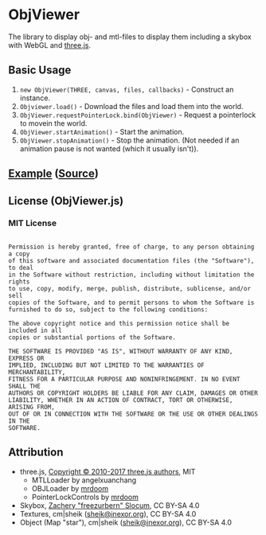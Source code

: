 # ObjViewer

The library to display obj- and mtl-files to display them including a skybox with WebGL and [three.js](https://threejs.org/).

## Basic Usage

 1. `new ObjViewer(THREE, canvas, files, callbacks)` - Construct an instance.
 2. `Objviewer.load()` - Download the files and load them into the world.
 3. `ObjViewer.requestPointerLock.bind(ObjViewer)` - Request a pointerlock to movein the world.
 4. `ObjViewer.startAnimation()` - Start the animation.
 5. `ObjViewer.stopAnimation()` - Stop the animation. (Not needed if an animation pause is not wanted (which it usually isn't)).

## [Example](https://movabo.github.com/ObjViewer) ([Source](https://github.com/movabo/ObjViewer/blob/master/index.html))

## License (ObjViewer.js)

### MIT License

```Copyright (c) 2017 M. Bock

Permission is hereby granted, free of charge, to any person obtaining a copy
of this software and associated documentation files (the "Software"), to deal
in the Software without restriction, including without limitation the rights
to use, copy, modify, merge, publish, distribute, sublicense, and/or sell
copies of the Software, and to permit persons to whom the Software is
furnished to do so, subject to the following conditions:

The above copyright notice and this permission notice shall be included in all
copies or substantial portions of the Software.

THE SOFTWARE IS PROVIDED "AS IS", WITHOUT WARRANTY OF ANY KIND, EXPRESS OR
IMPLIED, INCLUDING BUT NOT LIMITED TO THE WARRANTIES OF MERCHANTABILITY,
FITNESS FOR A PARTICULAR PURPOSE AND NONINFRINGEMENT. IN NO EVENT SHALL THE
AUTHORS OR COPYRIGHT HOLDERS BE LIABLE FOR ANY CLAIM, DAMAGES OR OTHER
LIABILITY, WHETHER IN AN ACTION OF CONTRACT, TORT OR OTHERWISE, ARISING FROM,
OUT OF OR IN CONNECTION WITH THE SOFTWARE OR THE USE OR OTHER DEALINGS IN THE
SOFTWARE.
```

## Attribution

 * three.js, [Copyright © 2010-2017 three.js authors](https://threejs.org/), MIT
   * MTLLoader by angelxuanchang
   * OBJLoader by [mrdoom](http://mrdoob.com/)
   * PointerLockControls by [mrdoom](http://mrdoob.com/)
 * Skybox, [Zachery "freezurbern" Slocum](http://www.freezurbern.com), CC BY-SA 4.0
 * Textures, cm|sheik (sheik@inexor.org), CC BY-SA 4.0
 * Object (Map "star"), cm|sheik (sheik@inexor.org), CC BY-SA 4.0
